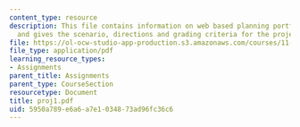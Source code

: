 ```yaml
---
content_type: resource
description: This file contains information on web based planning portfolio project
  and gives the scenario, directions and grading criteria for the project.
file: https://ol-ocw-studio-app-production.s3.amazonaws.com/courses/11-204-planning-communications-and-digital-media-fall-2004/5950a789e6a6a7e1034873ad96fc36c6_proj1.pdf
file_type: application/pdf
learning_resource_types:
- Assignments
parent_title: Assignments
parent_type: CourseSection
resourcetype: Document
title: proj1.pdf
uid: 5950a789-e6a6-a7e1-0348-73ad96fc36c6
---
```


